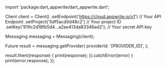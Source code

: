 import 'package:dart_appwrite/dart_appwrite.dart';

Client client = Client()
  .setEndpoint('https://cloud.appwrite.io/v1') // Your API Endpoint
  .setProject('5df5acd0d48c2') // Your project ID
  .setKey('919c2d18fb5d4...a2ae413da83346ad2'); // Your secret API key

Messaging messaging = Messaging(client);

Future result = messaging.getProvider(
  providerId: '[PROVIDER_ID]',
);

result.then((response) {
  print(response);
}).catchError((error) {
  print(error.response);
});
